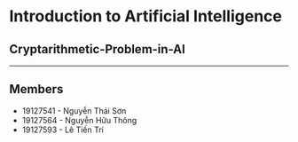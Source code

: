# Introduction to Artificial Intelligence
## Cryptarithmetic-Problem-in-AI

---

## Members
- 19127541 - Nguyễn Thái Sơn
- 19127564 - Nguyễn Hữu Thông
- 19127593 - Lê Tiến Trí
